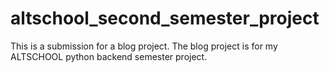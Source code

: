 # altschool_second_semester_project
This is a submission for a blog project. The blog project is for my ALTSCHOOL python backend semester project.
